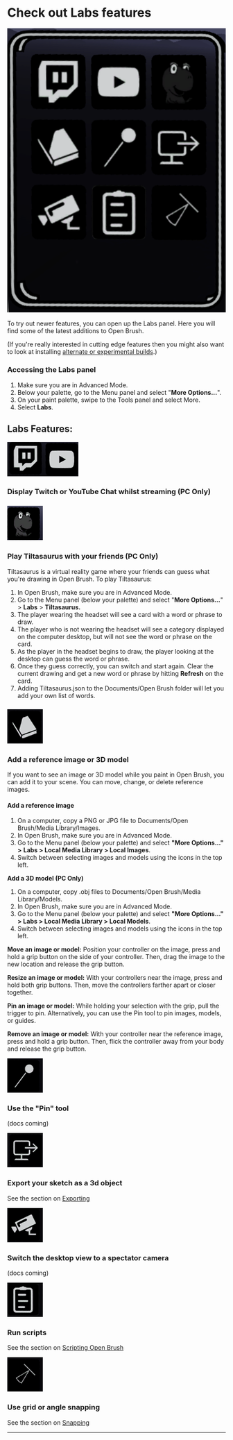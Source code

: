 # Check out Labs features

![](<../.gitbook/assets/image (9).png>)

To try out newer features, you can open up the Labs panel. Here you will find some of the latest additions to Open Brush.

(If you're really interested in cutting edge features then you might also want to look at installing [alternate or experimental builds](../alternate-and-experimental-builds/).)

### **Accessing the Labs panel**

1. Make sure you are in Advanced Mode.
2. Below your palette, go to the Menu panel and select "**More Options...**".
3. On your paint palette, swipe to the Tools panel and select More.
4. Select **Labs**.

## Labs Features:

![](<../.gitbook/assets/image (5) (3).png>)![](<../.gitbook/assets/image (6).png>)

### Display Twitch or YouTube Chat whilst streaming (PC Only)

### ![](<../.gitbook/assets/image (2) (5).png>)

### **Play Tiltasaurus with your friends** (PC Only)

Tiltasaurus is a virtual reality game where your friends can guess what you're drawing in Open Brush. To play Tiltasaurus:

1. In Open Brush, make sure you are in Advanced Mode.
2. Go to the Menu panel (below your palette) and select "**More Options...**" > **Labs** > **Tiltasaurus.**
3. The player wearing the headset will see a card with a word or phrase to draw.
4. The player who is not wearing the headset will see a category displayed on the computer desktop, but will not see the word or phrase on the card.
5. As the player in the headset begins to draw, the player looking at the desktop can guess the word or phrase.
6. Once they guess correctly, you can switch and start again. Clear the current drawing and get a new word or phrase by hitting **Refresh** on the card.
7. Adding Tiltasaurus.json to the Documents/Open Brush folder will let you add your own list of words.

### <img src="../.gitbook/assets/image (8) (1).png" alt="" data-size="original">

### **Add a reference image or 3D model**

If you want to see an image or 3D model while you paint in Open Brush, you can add it to your scene. You can move, change, or delete reference images.

#### &#x20;**Add a reference image**

1. On a computer, copy a PNG or JPG file to Documents/Open Brush/Media Library/Images.
2. In Open Brush, make sure you are in Advanced Mode.
3. Go to the Menu panel (below your palette) and select **"More Options..."** **>** **Labs > Local Media Library > Local Images**.
4. Switch between selecting images and models using the icons in the top left.

**Add a 3D model (PC Only)**

1. On a computer, copy .obj files to Documents/Open Brush/Media Library/Models.
2. In Open Brush, make sure you are in Advanced Mode.
3. Go to the Menu panel (below your palette) and select **"More Options..."** **> Labs > Local Media Library > Local Models**.
4. Switch between selecting images and models using the icons in the top left.

**Move an image or model:** Position your controller on the image, press and hold a grip button on the side of your controller. Then, drag the image to the new location and release the grip button.

**Resize an image or model:** With your controllers near the image, press and hold both grip buttons. Then, move the controllers farther apart or closer together.

**Pin an image or model:** While holding your selection with the grip, pull the trigger to pin. Alternatively, you can use the Pin tool to pin images, models, or guides.

**Remove an image or model:** With your controller near the reference image, press and hold a grip button. Then, flick the controller away from your body and release the grip button.

![](<../.gitbook/assets/image (1) (1).png>)

### Use the "Pin" tool

(docs coming)

![](<../.gitbook/assets/image (11).png>)

### Export your sketch as a 3d object

See the section on [Exporting](exporting-open-brush-sketches-to-other-apps/)

![](<../.gitbook/assets/image (4) (1).png>)

### Switch the desktop view to a spectator camera

(docs coming)

![](<../.gitbook/assets/image (3) (2).png>)

### Run scripts

See the section on [Scripting Open Brush](check-out-labs-or-experimental-features.md#run-scripts)

![](<../.gitbook/assets/image (1) (3) (1).png>)

### Use grid or angle snapping

See the section on [Snapping](grid-and-angle-snapping.md)

***
